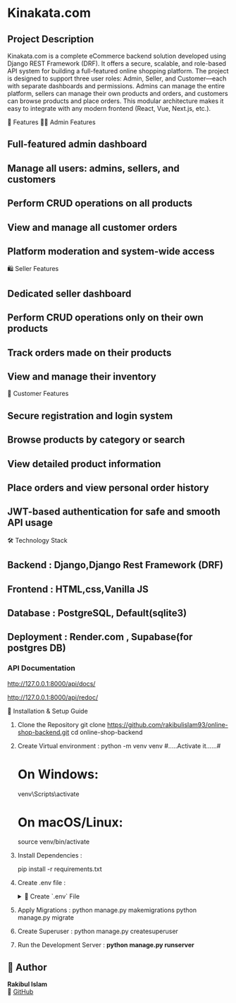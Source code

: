 # Kinakata.com

## Project Description
Kinakata.com is a complete eCommerce backend solution developed using Django REST Framework (DRF). It offers a secure, scalable, and role-based API system for building a full-featured online shopping platform.
The project is designed to support three user roles: Admin, Seller, and Customer—each with separate dashboards and permissions. Admins can manage the entire platform, sellers can manage their own products and orders, and customers can browse products and place orders. This modular architecture makes it easy to integrate with any modern frontend (React, Vue, Next.js, etc.).

🚀 Features
🧑‍💼 Admin Features

## Full-featured admin dashboard
## Manage all users: admins, sellers, and customers
## Perform CRUD operations on all products
## View and manage all customer orders
## Platform moderation and system-wide access

🛍️ Seller Features

## Dedicated seller dashboard
## Perform CRUD operations only on their own products
## Track orders made on their products
## View and manage their inventory

👤 Customer Features

## Secure registration and login system
## Browse products by category or search
## View detailed product information
## Place orders and view personal order history
## JWT-based authentication for safe and smooth API usage

🛠️ Technology Stack
## Backend : Django,Django Rest Framework (DRF)
## Frontend : HTML,css,Vanilla JS
## Database : PostgreSQL, Default(sqlite3)
## Deployment : Render.com , Supabase(for postgres DB)

### API Documentation

http://127.0.0.1:8000/api/docs/

http://127.0.0.1:8000/api/redoc/

🧩 Installation & Setup Guide

1. Clone the Repository
    git clone https://github.com/rakibulislam93/online-shop-backend.git
    cd online-shop-backend
2. Create Virtual environment :
     python -m venv venv
  #.....Activate it......#
    # On Windows:
    venv\Scripts\activate
    # On macOS/Linux:
    source venv/bin/activate
3. Install Dependencies :
   
     pip install -r requirements.txt
   
5. Create .env file :
   <details>
       <summary>📄 Create `.env` File</summary>
       EMAIL_HOST_USER=your_email_name
        EMAIL_HOST_PASSWORD=your_email_password

    DB_NAME=your_postgres_db_name
    DB_USER=your_postgres_user
    DB_PASSWORD=your_postgres_password
    DB_HOST=your_db_host
    DB_PORT=your_db_port

   OPENROUTER_API_KEY=your_deepseek_api_key
   </details>
   
7. Apply Migrations :
   python manage.py makemigrations
   python manage.py migrate
8. Create Superuser :
   python manage.py createsuperuser
   
9. Run the Development Server : 
   **python manage.py runserver**

## 👤 Author

**Rakibul Islam**  
🔗 [GitHub](https://github.com/rakibulislam93) 
   
